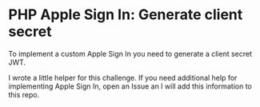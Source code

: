 # PHP Apple Sign In: Generate client secret
To implement a custom Apple Sign In you need to generate a client secret JWT.

I wrote a little helper for this challenge.
If you need additional help for implementing Apple Sign In, open an Issue an I will add this information to this repo.
